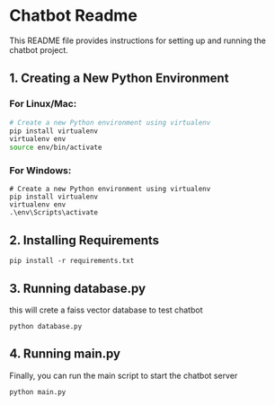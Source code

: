 # Chatbot Readme

This README file provides instructions for setting up and running the chatbot project.

## 1. Creating a New Python Environment

### For Linux/Mac:

```bash
# Create a new Python environment using virtualenv
pip install virtualenv
virtualenv env
source env/bin/activate
```

### For Windows:

```
# Create a new Python environment using virtualenv
pip install virtualenv
virtualenv env
.\env\Scripts\activate
```

## 2. Installing Requirements
```
pip install -r requirements.txt
```

## 3. Running database.py
this will crete a faiss vector database to test chatbot
```
python database.py
```

## 4. Running main.py
Finally, you can run the main script to start the chatbot server
```
python main.py
```